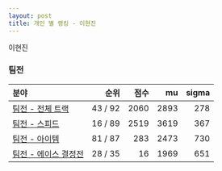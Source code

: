 ```yaml
---
layout: post
title: 개인 별 랭킹 - 이현진
---
```


이현진


### 팀전

| 분야 | 순위 | 점수 | mu | sigma |
|:---|---:|---:|---:|---:|
| [팀전 - 전체 트랙](../team-full) | 43 / 92 | 2060 | 2893 | 278 |
| [팀전 - 스피드](../team-speed) | 16 / 89 | 2519 | 3619 | 367 |
| [팀전 - 아이템](../team-item) | 81 / 87 | 283 | 2473 | 730 |
| [팀전 - 에이스 결정전](../team-ace) | 28 / 35 | 16 | 1969 | 651 |
